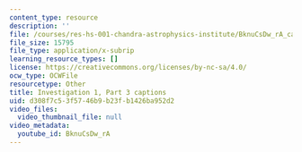 ```yaml
---
content_type: resource
description: ''
file: /courses/res-hs-001-chandra-astrophysics-institute/BknuCsDw_rA_captions.webvtt
file_size: 15795
file_type: application/x-subrip
learning_resource_types: []
license: https://creativecommons.org/licenses/by-nc-sa/4.0/
ocw_type: OCWFile
resourcetype: Other
title: Investigation 1, Part 3 captions
uid: d308f7c5-3f57-46b9-b23f-b1426ba952d2
video_files:
  video_thumbnail_file: null
video_metadata:
  youtube_id: BknuCsDw_rA
---
```

